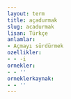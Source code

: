 ```yaml
---
layout: term
title: açadurmak
slug: acadurmak
lisan: Türkçe
anlamlar:
- Açmayı sürdürmek
ozellikler:
- - -i
ornekler:
- - ''
orneklerkaynak:
- - ''
---
```

